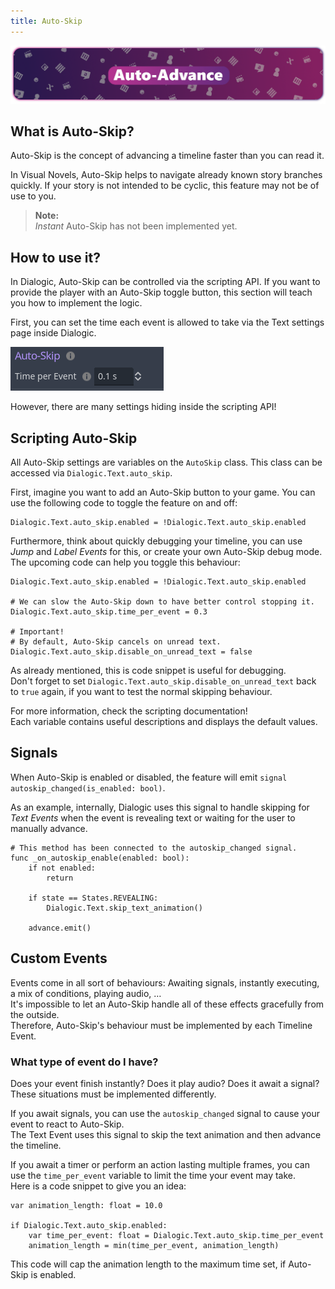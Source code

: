 ```yaml
---
title: Auto-Skip
---
```


![header_getting_started](/media/headers/autoadvance.png)

## What is Auto-Skip?
Auto-Skip is the concept of advancing a timeline faster than you can read it.

In Visual Novels, Auto-Skip helps to navigate already known story branches quickly.
If your story is not intended to be cyclic, this feature may not be of use to you.


> **Note:** \
*Instant* Auto-Skip has not been implemented yet.

## How to use it?

In Dialogic, Auto-Skip can be controlled via the scripting API. If you want to provide the player with an Auto-Skip toggle button, this section will teach you how to implement the logic.

First, you can set the time each event is allowed to take via the Text settings page inside Dialogic.

![header_saving_loading](/media/auto-skip/auto_skip_settings.png)

However, there are many settings hiding inside the scripting API!

## Scripting Auto-Skip

All Auto-Skip settings are variables on the `AutoSkip` class.
This class can be accessed via `Dialogic.Text.auto_skip`.

First, imagine you want to add an Auto-Skip button to your game. You can use the following code to toggle the feature on and off:

```gdscript
Dialogic.Text.auto_skip.enabled = !Dialogic.Text.auto_skip.enabled
```

Furthermore, think about quickly debugging your timeline, you can use *Jump* and *Label Events* for this, or create your own Auto-Skip debug mode.\
The upcoming code can help you toggle this behaviour:

```gdscript
Dialogic.Text.auto_skip.enabled = !Dialogic.Text.auto_skip.enabled

# We can slow the Auto-Skip down to have better control stopping it.
Dialogic.Text.auto_skip.time_per_event = 0.3

# Important!
# By default, Auto-Skip cancels on unread text.
Dialogic.Text.auto_skip.disable_on_unread_text = false
```

As already mentioned, this is code snippet is useful for debugging.\
Don't forget to set `Dialogic.Text.auto_skip.disable_on_unread_text` back to `true` again, if you want to test the normal skipping behaviour.


For more information, check the scripting documentation!\
Each variable contains useful descriptions and displays the default values.

## Signals
When Auto-Skip is enabled or disabled, the feature will emit `signal autoskip_changed(is_enabled: bool)`.

As an example, internally, Dialogic uses this signal to handle skipping for *Text Events* when the event is revealing text or waiting for the user to manually advance.

```gdscript
# This method has been connected to the autoskip_changed signal.
func _on_autoskip_enable(enabled: bool):
	if not enabled:
		return

	if state == States.REVEALING:
		Dialogic.Text.skip_text_animation()

	advance.emit()
```

## Custom Events

Events come in all sort of behaviours: Awaiting signals, instantly executing, a mix of conditions, playing audio, …\
It's impossible to let an Auto-Skip handle all of these effects gracefully from the outside.\
Therefore, Auto-Skip's behaviour must be implemented by each Timeline Event.

### What type of event do I have?
Does your event finish instantly? Does it play audio? Does it await a signal?\
These situations must be implemented differently.

If you await signals, you can use the `autoskip_changed` signal to cause your event to react to Auto-Skip.\
The Text Event uses this signal to skip the text animation and then advance the timeline.

If you await a timer or perform an action lasting multiple frames, you can use the `time_per_event` variable to limit the time your event may take.\
Here is a code snippet to give you an idea:
```gdscript
var animation_length: float = 10.0

if Dialogic.Text.auto_skip.enabled:
    var time_per_event: float = Dialogic.Text.auto_skip.time_per_event
    animation_length = min(time_per_event, animation_length)
```

This code will cap the animation length to the maximum time set, if Auto-Skip is enabled.